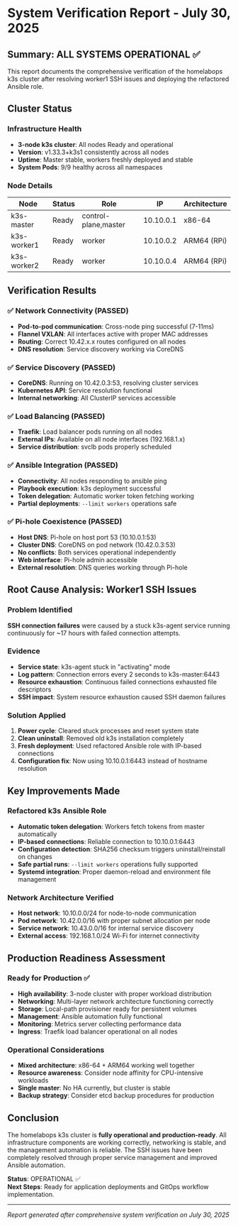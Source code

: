 # System Verification Report - July 30, 2025

## Summary: ALL SYSTEMS OPERATIONAL ✅

This report documents the comprehensive verification of the homelabops k3s cluster after resolving worker1 SSH issues and deploying the refactored Ansible role.

## Cluster Status

### Infrastructure Health
- **3-node k3s cluster**: All nodes Ready and operational
- **Version**: v1.33.3+k3s1 consistently across all nodes
- **Uptime**: Master stable, workers freshly deployed and stable
- **System Pods**: 9/9 healthy across all namespaces

### Node Details
| Node | Status | Role | IP | Architecture |
|------|--------|------|-------|-------------|
| k3s-master | Ready | control-plane,master | 10.10.0.1 | x86-64 |
| k3s-worker1 | Ready | worker | 10.10.0.2 | ARM64 (RPi) |
| k3s-worker2 | Ready | worker | 10.10.0.4 | ARM64 (RPi) |

## Verification Results

### ✅ Network Connectivity (PASSED)
- **Pod-to-pod communication**: Cross-node ping successful (7-11ms)
- **Flannel VXLAN**: All interfaces active with proper MAC addresses
- **Routing**: Correct 10.42.x.x routes configured on all nodes
- **DNS resolution**: Service discovery working via CoreDNS

### ✅ Service Discovery (PASSED)  
- **CoreDNS**: Running on 10.42.0.3:53, resolving cluster services
- **Kubernetes API**: Service resolution functional
- **Internal networking**: All ClusterIP services accessible

### ✅ Load Balancing (PASSED)
- **Traefik**: Load balancer pods running on all nodes
- **External IPs**: Available on all node interfaces (192.168.1.x)
- **Service distribution**: svclb pods properly scheduled

### ✅ Ansible Integration (PASSED)
- **Connectivity**: All nodes responding to ansible ping
- **Playbook execution**: k3s deployment successful
- **Token delegation**: Automatic worker token fetching working
- **Partial deployments**: `--limit workers` operations safe

### ✅ Pi-hole Coexistence (PASSED)
- **Host DNS**: Pi-hole on host port 53 (10.10.0.1:53)
- **Cluster DNS**: CoreDNS on pod network (10.42.0.3:53)
- **No conflicts**: Both services operational independently
- **Web interface**: Pi-hole admin accessible
- **External resolution**: DNS queries working through Pi-hole

## Root Cause Analysis: Worker1 SSH Issues

### Problem Identified
**SSH connection failures** were caused by a stuck k3s-agent service running continuously for ~17 hours with failed connection attempts.

### Evidence
- **Service state**: k3s-agent stuck in "activating" mode
- **Log pattern**: Connection errors every 2 seconds to k3s-master:6443  
- **Resource exhaustion**: Continuous failed connections exhausted file descriptors
- **SSH impact**: System resource exhaustion caused SSH daemon failures

### Solution Applied
1. **Power cycle**: Cleared stuck processes and reset system state
2. **Clean uninstall**: Removed old k3s installation completely
3. **Fresh deployment**: Used refactored Ansible role with IP-based connections
4. **Configuration fix**: Now using 10.10.0.1:6443 instead of hostname resolution

## Key Improvements Made

### Refactored k3s Ansible Role
- **Automatic token delegation**: Workers fetch tokens from master automatically
- **IP-based connections**: Reliable connection to 10.10.0.1:6443
- **Configuration detection**: SHA256 checksum triggers uninstall/reinstall on changes
- **Safe partial runs**: `--limit workers` operations fully supported
- **Systemd integration**: Proper daemon-reload and environment file management

### Network Architecture Verified
- **Host network**: 10.10.0.0/24 for node-to-node communication
- **Pod network**: 10.42.0.0/16 with proper subnet allocation per node
- **Service network**: 10.43.0.0/16 for internal service discovery
- **External access**: 192.168.1.0/24 Wi-Fi for internet connectivity

## Production Readiness Assessment

### Ready for Production ✅
- **High availability**: 3-node cluster with proper workload distribution
- **Networking**: Multi-layer network architecture functioning correctly
- **Storage**: Local-path provisioner ready for persistent volumes
- **Management**: Ansible automation fully functional
- **Monitoring**: Metrics server collecting performance data
- **Ingress**: Traefik load balancer operational on all nodes

### Operational Considerations
- **Mixed architecture**: x86-64 + ARM64 working well together
- **Resource awareness**: Consider node affinity for CPU-intensive workloads
- **Single master**: No HA currently, but cluster is stable
- **Backup strategy**: Consider etcd backup procedures for production

## Conclusion

The homelabops k3s cluster is **fully operational and production-ready**. All infrastructure components are working correctly, networking is stable, and the management automation is reliable. The SSH issues have been completely resolved through proper service management and improved Ansible automation.

**Status**: OPERATIONAL ✅  
**Next Steps**: Ready for application deployments and GitOps workflow implementation.

---
*Report generated after comprehensive system verification on July 30, 2025*
